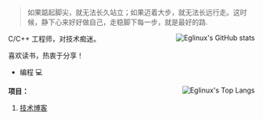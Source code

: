 > 如果踮起脚尖，就无法长久站立；如果迈着大步，就无法长远行走。这时候，静下心来好好做自己，走稳脚下每一步，就是最好的路.

<img align="right" src="https://github-readme-stats.vercel.app/api?username=eglinuxer&show_icons=true" alt="Eglinux's GitHub stats"/>

C/C++ 工程师，对技术痴迷。

喜欢读书，热衷于分享！

- 编程 :computer:

<img  align="right" src="https://github-readme-stats.vercel.app/api/top-langs/?username=elinuxer" alt="Eglinux's Top Langs"/>

**项目：**

1. [技术博客](https://www.eglinux.com)
